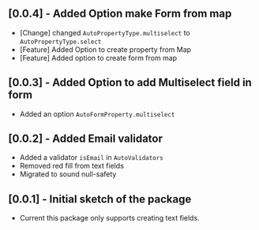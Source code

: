 ## [0.0.4] - Added Option make Form from map

* [Change] changed `AutoPropertyType.multiselect` to `AutoPropertyType.select`
* [Feature] Added Option to create property from Map
* [Feature] Added option to create form from map 

## [0.0.3] - Added Option to add Multiselect field in form

* Added an option `AutoFormProperty.multiselect` 

## [0.0.2] - Added Email validator

* Added a validator `isEmail` in `AutoValidators`
* Removed red fill from text fields
* Migrated to sound null-safety

## [0.0.1] - Initial sketch of the package

* Current this package only supports creating text fields.
